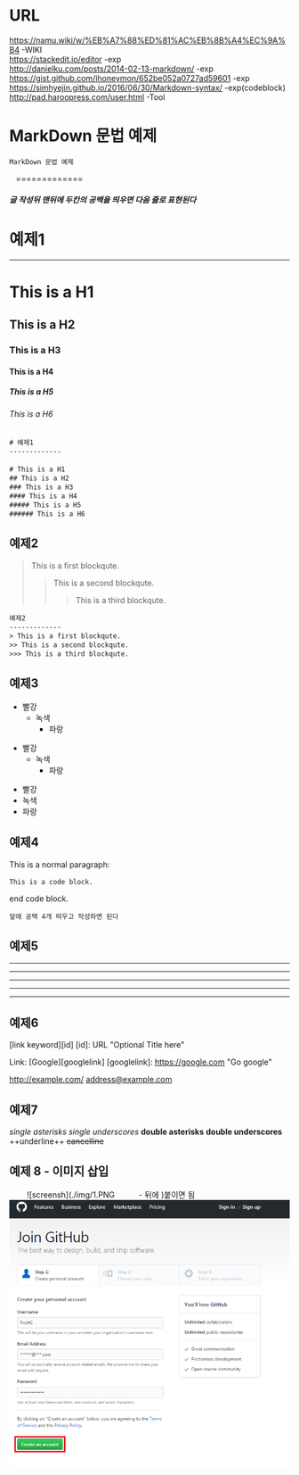 # URL  
https://namu.wiki/w/%EB%A7%88%ED%81%AC%EB%8B%A4%EC%9A%B4 -WIKI  
https://stackedit.io/editor -exp  
http://danielku.com/posts/2014-02-13-markdown/ -exp  
https://gist.github.com/ihoneymon/652be052a0727ad59601 -exp  
https://simhyejin.github.io/2016/06/30/Markdown-syntax/ -exp(codeblock)  
http://pad.haroopress.com/user.html -Tool  

MarkDown 문법 예제
=============

    MarkDown 문법 예제  
    ============= 

##### 글 작성뒤 맨뒤에 두칸의 공백을 띄우면 다음 줄로 표현된다

# 예제1
-------------

# This is a H1
## This is a H2
### This is a H3
#### This is a H4
##### This is a H5
###### This is a H6  

    # 예제1
    -------------

    # This is a H1  
    ## This is a H2  
    ### This is a H3  
    #### This is a H4  
    ##### This is a H5  
    ###### This is a H6  

예제2
-------------
> This is a first blockqute.
>> This is a second blockqute.
>>> This is a third blockqute.

    예제2
    -------------
    > This is a first blockqute.
    >> This is a second blockqute.
    >>> This is a third blockqute.

예제3
-------------
* 빨강
  * 녹색
    * 파랑

+ 빨강
  + 녹색
    + 파랑

- 빨강
- 녹색
- 파랑

예제4
-------------
This is a normal paragraph:

    This is a code block.
end code block.

    앞에 공백 4개 띄우고 작성하면 된다   

예제5
-------------
* * *

***

*****

- - -

---------------------------------------

예제6
-------------
[link keyword][id]
[id]: URL "Optional Title here"

Link: [Google][googlelink]
[googlelink]: https://google.com "Go google"

<http://example.com/>
<address@example.com>


예제7
-------------
*single asterisks*
_single underscores_
**double asterisks**
__double underscores__
++underline++
~~cancelline~~

예제 8 - 이미지 삽입   
--------------  
     
     ![screensh](./img/1.PNG            - 뒤에 )붙이면 됨
     
![screensh](./img/1.PNG)
